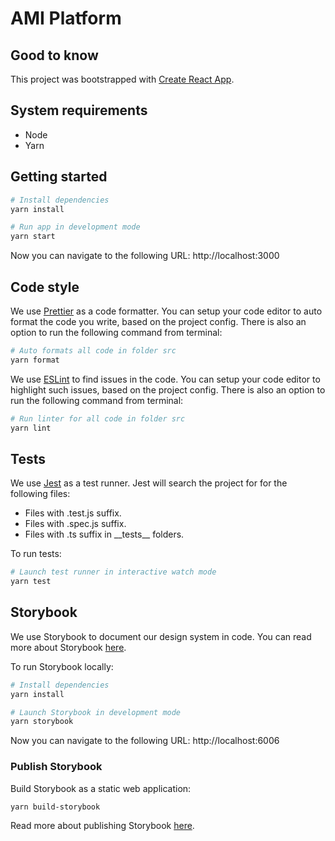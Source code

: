 # AMI Platform

## Good to know

This project was bootstrapped with [Create React App](https://github.com/facebook/create-react-app).

## System requirements

- Node
- Yarn

## Getting started

```bash
# Install dependencies
yarn install

# Run app in development mode
yarn start
```

Now you can navigate to the following URL: http://localhost:3000

## Code style

We use [Prettier](https://prettier.io/) as a code formatter. You can setup your code editor to auto format the code you write, based on the project config. There is also an option to run the following command from terminal:

```bash
# Auto formats all code in folder src
yarn format
```

We use [ESLint](https://eslint.org/) to find issues in the code. You can setup your code editor to highlight such issues, based on the project config. There is also an option to run the following command from terminal:

```bash
# Run linter for all code in folder src
yarn lint
```

## Tests

We use [Jest](https://jestjs.io/) as a test runner. Jest will search the project for for the following files:

- Files with .test.js suffix.
- Files with .spec.js suffix.
- Files with .ts suffix in \_\_tests\_\_ folders.

To run tests:

```bash
# Launch test runner in interactive watch mode
yarn test
```

## Storybook

We use Storybook to document our design system in code. You can read more about Storybook [here](https://storybook.js.org/).

To run Storybook locally:

```bash
# Install dependencies
yarn install

# Launch Storybook in development mode
yarn storybook
```

Now you can navigate to the following URL: http://localhost:6006

### Publish Storybook

Build Storybook as a static web application:

```bash
yarn build-storybook
```

Read more about publishing Storybook [here](https://storybook.js.org/docs/react/sharing/publish-storybook).

